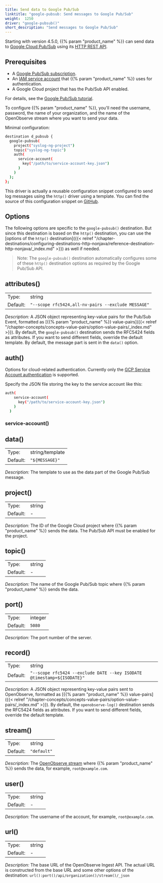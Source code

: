 ```yaml
---
title: Send data to Google Pub/Sub
linktitle: "google-pubsub: Send messages to Google Pub/Sub"
weight:  1250
driver: "google-pubsub()"
short_description: "Send messages to Google Pub/Sub"
---
```

<!-- This file is under the copyright of Axoflow, and licensed under Apache License 2.0, except for using the Axoflow and AxoSyslog trademarks. -->

Starting with version 4.5.0, {{% param "product_name" %}} can send data to [Google Cloud Pub/Sub](https://cloud.google.com/pubsub?hl=en) using its [HTTP REST API](https://cloud.google.com/pubsub/docs/reference/rest).

## Prerequisites

- A [Google Pub/Sub subscription](https://cloud.google.com/pubsub?hl=en).
- An [IAM service account](https://cloud.google.com/iam/docs/service-account-overview) that {{% param "product_name" %}} uses for authentication.
- A Google Cloud project that has the Pub/Sub API enabled.

For details, see the [Google Pub/Sub tutorial](https://cloud.google.com/pubsub/docs/building-pubsub-messaging-system#before_you_begin).

<!-- FIXME Do we need more details about how to set up the Google side? -->

To configure {{% param "product_name" %}}, you'll need the username, password, the name of your organization, and the name of the OpenObserve stream where you want to send your data.

Minimal configuration:

```sh
destination d_pubsub {
  google-pubsub(
    project("syslog-ng-project")
    topic("syslog-ng-topic")
    auth(
      service-account(
        key("/path/to/service-account-key.json")
      )
    )
  );
};
```

This driver is actually a reusable configuration snippet configured to send log messages using the `http()` driver using a template. You can find the source of this configuration snippet on [GitHub](https://github.com/syslog-ng/syslog-ng/blob/master/scl/google/google-pubsub.conf).

## Options

The following options are specific to the `google-pubsub()` destination. But since this destination is based on the `http()` destination, you can use the [options of the `http()` destination]({{< relref "/chapter-destinations/configuring-destinations-http-nonjava/reference-destination-http-nonjava/_index.md" >}}) as well if needed.

> Note: The `google-pubsub()` destination automatically configures some of these `http()` destination options as required by the Google Pub/Sub API.

<!-- FIXME xinclude the http options instead of just linking them
  service_endpoint("https://pubsub.googleapis.com")

  batch_lines(1000)
  batch_bytes(10MB)
  batch_timeout(5000)
  workers(8)
  timeout(10)
  use_system_cert_store(yes)
   -->

## attributes()

|          |                            |
| -------- | -------------------------- |
| Type:    | string |
| Default: | `"--scope rfc5424,all-nv-pairs --exclude MESSAGE"` |

*Description:* A JSON object representing key-value pairs for the Pub/Sub Event, formatted as [{{% param "product_name" %}} value-pairs]({{< relref "/chapter-concepts/concepts-value-pairs/option-value-pairs/_index.md" >}}). By default, the `google-pubsub()` destination sends the RFC5424 fields as attributes. If you want to send different fields, override the default template. By default, the message part is sent in the `data()` option.

## auth()

Options for cloud-related authentication. Currently only the [GCP Service Account authentication](https://cloud.google.com/iam/docs/service-account-overview) is supported.

Specify the JSON file storing the key to the service account like this:

```sh
auth(
    service-account(
      key("/path/to/service-account-key.json")
    )
  )
```

### service-account()

## data()

|          |                            |
| -------- | -------------------------- |
| Type:    | string/template |
| Default: | `"${MESSAGE}"` |

*Description:* The template to use as the data part of the Google Pub/Sub message.

## project()

|          |                            |
| -------- | -------------------------- |
| Type:    | string |
| Default: | - |

*Description:* The ID of the Google Cloud project where {{% param "product_name" %}} sends the data. The  Pub/Sub API must be enabled for the project.

## topic()

|          |                            |
| -------- | -------------------------- |
| Type:    | string |
| Default: | - |

*Description:* The name of the Google Pub/Sub topic where {{% param "product_name" %}} sends the data.

## port()

|          |                            |
| -------- | -------------------------- |
| Type:    | integer |
| Default: | `5080` |

*Description:* The port number of the server.

## record()

|          |                            |
| -------- | -------------------------- |
| Type:    | string |
| Default: | `"--scope rfc5424 --exclude DATE --key ISODATE @timestamp=${ISODATE}"` |

*Description:* A JSON object representing key-value pairs sent to OpenObserve, formatted as [{{% param "product_name" %}} value-pairs]({{< relref "/chapter-concepts/concepts-value-pairs/option-value-pairs/_index.md" >}}). By default, the `openobserve-log()` destination sends the RFC5424 fields as attributes. If you want to send different fields, override the default template.

## stream()

|          |                            |
| -------- | -------------------------- |
| Type:    | string |
| Default: | `"default"` |

*Description:* The [OpenObserve stream](https://openobserve.ai/docs/user-guide/streams/) where {{% param "product_name" %}} sends the data, for example, `root@example.com`.

## user()

|          |                            |
| -------- | -------------------------- |
| Type:    | string |
| Default: | - |

*Description:* The username of the account, for example, `root@example.com`.

## url()

|          |                            |
| -------- | -------------------------- |
| Type:    | string |
| Default: | - |

*Description:* The base URL of the OpenObserve Ingest API. The actual URL is constructed from the base URL and some other options of the destination: `url():port()/api/organization()/stream()/_json`
